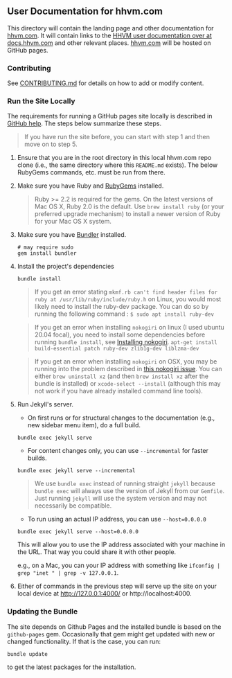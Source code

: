 ## User Documentation for hhvm.com

This directory will contain the landing page and other documentation for [hhvm.com](http://hhvm.com). It will contain links to the [HHVM user documentation over at docs.hhvm.com](https://docs.hhvm.com/hhvm) and other relevant places. [hhvm.com](http://hhvm.com) will be hosted on GitHub pages.

### Contributing

See [CONTRIBUTING.md](./CONTRIBUTING.md) for details on how to add or modify content.

### Run the Site Locally

The requirements for running a GitHub pages site locally is described in [GitHub help](https://help.github.com/articles/setting-up-your-github-pages-site-locally-with-jekyll/#requirements). The steps below summarize these steps.

> If you have run the site before, you can start with step 1 and then move on to step 5.

1. Ensure that you are in the root directory in this local hhvm.com repo clone (i.e., the same directory where this `README.md` exists). The below RubyGems commands, etc. must be run from there.

2. Make sure you have Ruby and [RubyGems](https://rubygems.org/) installed.

   > Ruby >= 2.2 is required for the gems. On the latest versions of Mac OS X, Ruby 2.0 is the
   > default. Use `brew install ruby` (or your preferred upgrade mechanism) to install a newer
   > version of Ruby for your Mac OS X system.

3. Make sure you have [Bundler](http://bundler.io/) installed.

    ```
    # may require sudo
    gem install bundler
    ```
4. Install the project's dependencies

    ```
    bundle install
    ```

    > If you get an error stating `mkmf.rb can't find header files for ruby at /usr/lib/ruby/include/ruby.h`
    > on Linux, you would most likely need to install the ruby-dev package. 
    > You can do so by running the following command : 
    > `$ sudo apt install ruby-dev`

    > If you get an error when installing `nokogiri` on linux (I used ubuntu 20.04 focal),
    > you need to install some dependencies before running `bundle install`, see [Installing nokogiri](https://nokogiri.org/tutorials/installing_nokogiri.html).
    > `apt-get install build-essential patch ruby-dev zlib1g-dev liblzma-dev`

    > If you get an error when installing `nokogiri` on OSX, you may be running into the problem described
    > in [this nokogiri issue](https://github.com/sparklemotion/nokogiri/issues/1483). You can
    > either `brew uninstall xz` (and then `brew install xz` after the bundle is installed) or
    > `xcode-select --install` (although this may not work if you have already installed command
    > line tools).

5. Run Jekyll's server.

    - On first runs or for structural changes to the documentation (e.g., new sidebar menu item), do a full build.

    ```
    bundle exec jekyll serve
    ```

    - For content changes only, you can use `--incremental` for faster builds.

    ```
    bundle exec jekyll serve --incremental
    ```

    > We use `bundle exec` instead of running straight `jekyll` because `bundle exec` will always use the version of Jekyll from our `Gemfile`. Just running `jekyll` will use the system version and may not necessarily be compatible.

    - To run using an actual IP address, you can use `--host=0.0.0.0`

    ```
    bundle exec jekyll serve --host=0.0.0.0
    ```

    This will allow you to use the IP address associated with your machine in the URL. That way you could share it with other people.

    e.g., on a Mac, you can your IP address with something like `ifconfig | grep "inet " | grep -v 127.0.0.1`.

6. Either of commands in the previous step will serve up the site on your local device at http://127.0.0.1:4000/ or http://localhost:4000.

### Updating the Bundle

The site depends on Github Pages and the installed bundle is based on the `github-pages` gem.
Occasionally that gem might get updated with new or changed functionality. If that is the case,
you can run:

```
bundle update
```

to get the latest packages for the installation.
